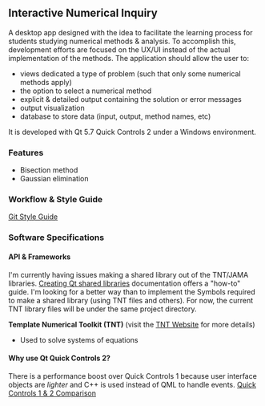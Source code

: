 ## Interactive Numerical Inquiry 
A desktop app designed with the idea to facilitate the learning process
for students studying numerical methods & analysis. To accomplish this, development
efforts are focused on the UX/UI instead of the actual implementation of the methods.
The application should allow the user to:
- views dedicated a type of problem (such that only some numerical methods apply)
- the option to select a numerical method 
- explicit & detailed output containing the solution or error messages
- output visualization
- database to store data (input, output, method names, etc)

It is developed with Qt 5.7 Quick Controls 2 under a Windows environment. 
### Features
- Bisection method
- Gaussian elimination

### Workflow & Style Guide
[Git Style Guide](https://github.com/agis-/git-style-guide)

### Software Specifications

#### API & Frameworks
I'm currently having issues making a shared library out of the TNT/JAMA libraries. [Creating Qt shared libraries](http://doc.qt.io/qt-5/sharedlibrary.html)
documentation offers a "how-to" guide. I'm looking for a better way than to implement the Symbols
required to make a shared library (using TNT files and others). For now, the current TNT library files
will be under the same project directory.

**Template Numerical Toolkit (TNT)** (visit the [TNT Website](http://math.nist.gov/tnt/) for more details)
- Used to solve systems of equations

#### Why use Qt Quick Controls 2?
There is a performance boost over Quick Controls 1 because user interface objects
are *lighter* and C++ is used instead of QML to handle events.
[Quick Controls 1 & 2 Comparison](http://doc.qt.io/qt-5/qtquickcontrols2-differences.html)